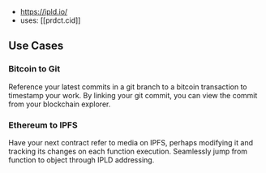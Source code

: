 
- https://ipld.io/
- uses: [[prdct.cid]]

## Use Cases


### Bitcoin to Git

Reference your latest commits in a git branch to a bitcoin transaction to timestamp your work. By linking your git commit, you can view the commit from your blockchain explorer.

### Ethereum to IPFS

Have your next contract refer to media on IPFS, perhaps modifying it and tracking its changes on each function execution. Seamlessly jump from function to object through IPLD addressing.
